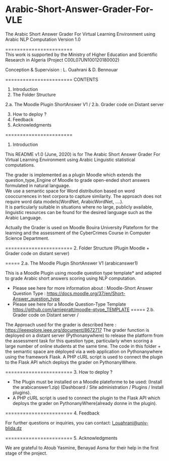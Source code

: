 # Arabic-Short-Answer-Grader-For-VLE
 
The Arabic Short Answer Grader For Virtual Learning Environment using Arabic NLP Computation 
                                    Version 1.0
                                    
=======================        
This work is supported by the Ministry of Higher Education
and Scientific Research in Algeria (Project C00L07UN100120180002)
 
Conception & Supervision : L. Ouahrani & D. Bennouar

=======================
CONTENTS
1. Introduction
2. The Folder Structure

2.a. The Moodle Plugin ShortAnswer V1 /
2.b. Grader code on Distant server

3. How to deploy ?
4. Feedback
5. Acknowledgments


=======================
1. Introduction

This README v1.0 (June, 2020) is for The Arabic Short Answer Grader For Virtual Learning Environment 
using Arabic Linguistic statistical computations.

The grader is implemented as a plugin Moodle which extends the question_type_Engine of Moodle to grade open-ended short answers
formulated in natural language.   
We use a semantic space for Word distribution based on word cooccurrences in text corpora to capture similarity. 
The approach does not require word data models(WordNet, ArabicWordNet,  ....).  
It is particularly suitable in situations where no large, publicly available, linguistic resources can be found
for the desired language such as the Arabic Language. 
 
Actually the Grader is used on Moodle Bouira University Plateform for the learning and the assessment of 
the CyberCrimes Course in Computer Science Department.

=======================
2. Folder Structure (Plugin Moodle + Grader code on distant server)

=====
2.a. The Moodle Plugin ShortAnswer V1 (arabicanswer1) 

This is a Moodle Plugin using  moodle question type template* and adapted to grade Arabic short answers scoring using NLP computation. 

* Please see here for more information about : Moodle-Short Answer Question Type : 
https://docs.moodle.org/37/en/Short-Answer_question_type
* Please see here for a Moodle Question-Type Template https://github.com/jamiepratt/moodle-qtype_TEMPLATE
=====
2.b. Grader code on Distant server /

The Approach used for the grader is described here : https://ieeexplore.ieee.org/document/8672717
The grader function is deployed on a distant server (Pythonanywhere) to release the platform 
from the assessment task for this question type, 
particularly when scoring a large number of online students at the same time.
The code in this folder + the semantic space are déployed via a web application on Pythonanywhere using the framework Flask.
A PHP cURL script is used to connect the plugin to the Flask API which deploys the grader on PythonanyWhere. 

=======================
3. How to deploy ?

- The Plugin must be installed on a Moodle plateforme to be used:
(Install the arabicanswer1.zip)
  (Dashboard / Site administration / Plugins / Install plugins). 
- A PHP cURL script is used to connect the plugin to the Flask API which deploys the grader on PythonanyWhere(already donne in the plugin).

=======================
4. Feedback

For further questions or inquiries, you can contact:
l_ouahrani@univ-blida.dz  
 
=======================
5. Acknowledgments

We are grateful to Atoub Yasmine, Benayad Asma for their help in the first stage of the project.  
